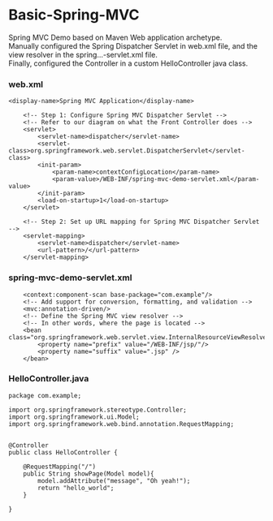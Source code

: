 # Basic-Spring-MVC
Spring MVC Demo based on Maven Web application archetype. <br>
Manually configured the Spring Dispatcher Servlet in web.xml file, and the view resolver in the spring...-servlet.xml file. <br>
Finally, configured the Controller in a custom HelloController java class.
### web.xml

```
<display-name>Spring MVC Application</display-name>

    <!-- Step 1: Configure Spring MVC Dispatcher Servlet -->
    <!-- Refer to our diagram on what the Front Controller does -->
    <servlet>
        <servlet-name>dispatcher</servlet-name>
        <servlet-class>org.springframework.web.servlet.DispatcherServlet</servlet-class>
        <init-param>
            <param-name>contextConfigLocation</param-name>
            <param-value>/WEB-INF/spring-mvc-demo-servlet.xml</param-value>
        </init-param>
        <load-on-startup>1</load-on-startup>
    </servlet>

    <!-- Step 2: Set up URL mapping for Spring MVC Dispatcher Servlet -->
    <servlet-mapping>
        <servlet-name>dispatcher</servlet-name>
        <url-pattern>/</url-pattern>
    </servlet-mapping>
```

### spring-mvc-demo-servlet.xml
```
    <context:component-scan base-package="com.example"/>
    <!-- Add support for conversion, formatting, and validation -->
    <mvc:annotation-driven/>
    <!-- Define the Spring MVC view resolver -->
    <!-- In other words, where the page is located -->
    <bean class="org.springframework.web.servlet.view.InternalResourceViewResolver">
        <property name="prefix" value="/WEB-INF/jsp/"/>
        <property name="suffix" value=".jsp" />
    </bean>

```
### HelloController.java
```
package com.example;

import org.springframework.stereotype.Controller;
import org.springframework.ui.Model;
import org.springframework.web.bind.annotation.RequestMapping;


@Controller
public class HelloController {

    @RequestMapping("/")
    public String showPage(Model model){
        model.addAttribute("message", "Oh yeah!");
        return "hello_world";
    }

}
```
